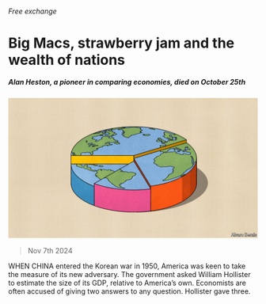###### Free exchange

# Big Macs, strawberry jam and the wealth of nations 

##### Alan Heston, a pioneer in comparing economies, died on October 25th 

![image](images/20241109_FND000.jpg) 

> Nov 7th 2024 

WHEN CHINA entered the Korean war in 1950, America was keen to take the measure of its new adversary. The government asked William Hollister to estimate the size of its GDP, relative to America’s own. Economists are often accused of giving two answers to any question. Hollister gave three. 

